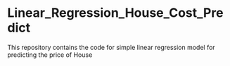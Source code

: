 # Linear_Regression_House_Cost_Predict
This repository contains the code for simple linear regression model for predicting the price of House
